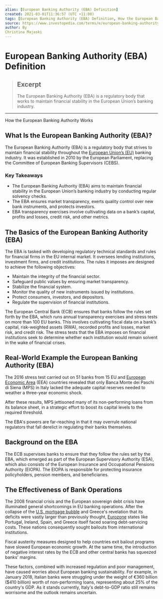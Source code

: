 ```yaml
---
alias: [European Banking Authority (EBA) Definition]
created: 2021-03-01T11:36:57 (UTC +11:00)
tags: [European Banking Authority (EBA) Definition, How the European Banking Authority Works]
source: https://www.investopedia.com/terms/e/european-banking-authority.asp
author: By
Christina Majaski
---
```


# European Banking Authority (EBA) Definition

> ## Excerpt
> The European Banking Authority (EBA) is a regulatory body that works to maintain financial stability in the European Union’s banking industry.

---

How the European Banking Authority Works
## What Is the European Banking Authority (EBA)?

The European Banking Authority (EBA) is a regulatory body that strives to maintain financial stability throughout the [European Union’s (EU)](https://www.investopedia.com/terms/e/europeanunion.asp) banking industry. It was established in 2010 by the European Parliament, replacing the Committee of European Banking Supervisors (CEBS).

### Key Takeaways

-   The European Banking Authority (EBA) aims to maintain financial stability in the European Union’s banking industry by conducting regular solvency checks.
-   The EBA ensures market transparency, exerts quality control over new bank instruments, and protects investors.
-   EBA transparency exercises involve cultivating data on a bank’s capital, profits and losses, credit risk, and other metrics.

## The Basics of the European Banking Authority (EBA)

The EBA is tasked with developing regulatory technical standards and rules for financial firms in the EU internal market. It oversees lending institutions, investment firms, and credit institutions. The rules it imposes are designed to achieve the following objectives:

-   Maintain the integrity of the financial sector.
-   Safeguard public values by ensuring market transparency.
-   Stabilize the financial system.
-   Monitor the quality of new instruments issued by institutions.
-   Protect consumers, investors, and depositors.
-   Regulate the supervision of financial institutions.

The European Central Bank (ECB) ensures that banks follow the rules set forth by the EBA, which runs annual transparency exercises and stress tests on more than 100 EU banks. This involves cultivating fiscal data on a bank’s capital, risk-weighted assets (RWA), recorded profits and losses, market risk, and credit risk. The stress tests that the EBA imposes on financial institutions seek to determine whether each institution would remain solvent in the wake of financial crises.

## Real-World Example the European Banking Authority (EBA)

The 2016 stress test carried out on 51 banks from 15 EU and [European Economic Area](https://www.investopedia.com/terms/e/european-economic-area-eea-agreement.asp) (EEA) countries revealed that only Banca Monte dei Paschi di Siena (MPS) in Italy lacked the adequate capital reserves needed to weather a three-year economic shock.

After these results, MPS jettisoned many of its non-performing loans from its balance sheet, in a strategic effort to boost its capital levels to the required threshold.

The EBA's powers are far-reaching in that it may overrule national regulators that fall derelict in regulating their banks themselves.

## Background on the EBA

The ECB supervises banks to ensure that they follow the rules set by the EBA, which emerged as part of the European Supervisory Authority (ESA), which also consists of the European Insurance and Occupational Pensions Authority (EIOPA). The EIOPA is responsible for protecting insurance policyholders, pension members, and beneficiaries.

## The Effectiveness of Bank Operations

The 2008 financial crisis and the European sovereign debt crisis have illuminated general shortcomings in EU banking operations. After the collapse of the [U.S. mortgage bubble](https://www.investopedia.com/terms/h/housing_bubble.asp) and Greece's revelation that its deficits were vastly larger than previously thought, [Eurozone](https://www.investopedia.com/terms/e/eurozone.asp) states like Portugal, Ireland, Spain, and Greece itself faced soaring debt-servicing costs. These nations consequently sought bailouts from international institutions.

Fiscal austerity measures designed to help countries exit bailout programs have slowed European economic growth. At the same time, the introduction of negative interest rates by the ECB and other central banks has squeezed banks' margins.

These factors, combined with increased regulation and poor management, have caused worries about European banking sustainability. For example, in January 2018, Italian banks were struggling under the weight of €360 billion ($410 billion) worth of non-performing loans, representing about 25% of the country's GDP. As it stands currently, Italy's debt-to-GDP ratio still remains worrisome and the outlook remains uncertain.

